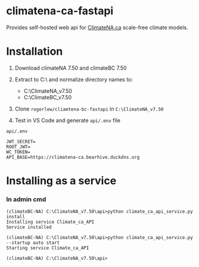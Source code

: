 # climatena-ca-fastapi

Provides self-hosted web api for [ClimateNA.ca](https://climatena.ca)  scale-free climate models.


# Installation

1. Download climateNA 7.50 and climateBC 7.50

2. Extract to C:\ and normalize directory names to:
   - C:\ClimateNA_v7.50
   - C:\ClimateBC_v7.50

3. Clone `rogerlew/cliamtena-bc-fastapi` in `C:\ClimateNA_v7.50`

4. Test in VS Code and generate `api/.env` file

`api/.env`
```
JWT_SECRET=
ROOT_JWT=
WC_TOKEN=
API_BASE=https://climatena-ca.bearhive.duckdns.org
```


# Installing as a service

### In admin cmd

```
(climateBC-NA) C:\ClimateNA_v7.50\api>python climate_ca_api_service.py install
Installing service Climate_ca_API
Service installed

(climateBC-NA) C:\ClimateNA_v7.50\api>python climate_ca_api_service.py  --startup auto start
Starting service Climate_ca_API

(climateBC-NA) C:\ClimateNA_v7.50\api>
```
